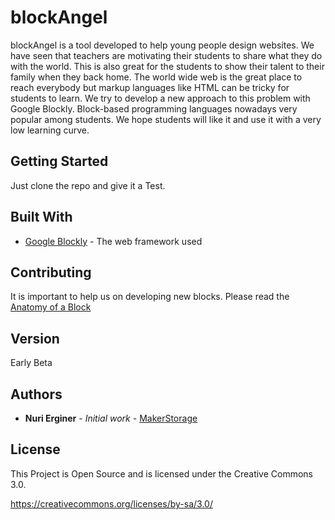 # blockAngel

blockAngel is a tool developed to help young people design websites. We have seen that teachers are motivating their students to share what they do with the world. This is also great for the students to show their talent to their family when they back home. The world wide web is the great place to reach everybody but markup languages like HTML can be tricky for students to learn. We try to develop a new approach to this problem with Google Blockly. Block-based programming languages nowadays very popular among students. We hope students will like it and use it with a very low learning curve.

## Getting Started

Just clone the repo and give it a Test.


## Built With

* [Google Blockly](https://developers.google.com/blockly/) - The web framework used

## Contributing

It is important to help us on developing new blocks. 
Please read the [Anatomy of a Block](blockAnatomy.md)

## Version

Early Beta

## Authors

* **Nuri Erginer** - *Initial work* - [MakerStorage](https://www.makerstorage.com)

## License

This Project is Open Source and is licensed under the Creative Commons 3.0.

https://creativecommons.org/licenses/by-sa/3.0/





